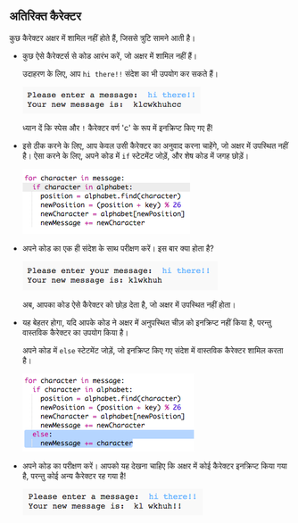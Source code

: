 ## अतिरिक्त कैरेक्टर

कुछ कैरेक्टर अक्षर में शामिल नहीं होते हैं, जिससे त्रुटि सामने आती है।



+ कुछ ऐसे कैरेक्टर्स से कोड आरंभ करें, जो अक्षर में शामिल नहीं हैं।

	उदाहरण के लिए, आप `hi there!!` संदेश का भी उपयोग कर सकते हैं।

	![screenshot](images/messages-extra-characters.png)

	ध्यान दें कि स्पेस और `!` कैरेक्टर वर्ण 'c' के रूप में इनक्रिप्ट किए गए हैं!

+ इसे ठीक करने के लिए, आप केवल उसी कैरेक्टर का अनुवाद करना चाहेंगे, जो अक्षर में उपस्थित नहीं है। ऐसा करने के लिए, अपने कोड में `if` स्टेटमेंट जोड़ें, और शेष कोड में जगह छोड़ें।

	![screenshot](images/messages-if.png)

+ अपने कोड का एक ही संदेश के साथ परीक्षण करें। इस बार क्या होता है?

	![screenshot](images/messages-if-test.png)

	अब, आपका कोड ऐसे कैरेक्टर को छोड़ देता है, जो अक्षर में उपस्थित नहीं होता।

+ यह बेहतर होगा, यदि आपके कोड ने अक्षर में अनुपस्थित चीज़ को इनक्रिप्ट नहीं किया है, परन्तु वास्तविक कैरेक्टर का उपयोग किया है।

	अपने कोड में `else` स्टेटमेंट जोड़ें, जो इनक्रिप्ट किए गए संदेश में वास्तविक कैरेक्टर शामिल करता है।

	![screenshot](images/messages-else.png)

+ अपने कोड का परीक्षण करें। आपको यह देखना चाहिए कि अक्षर में कोई कैरेक्टर इनक्रिप्ट किया गया है, परन्तु कोई अन्य कैरेक्टर रह गया है!

	![screenshot](images/messages-else-test.png)



